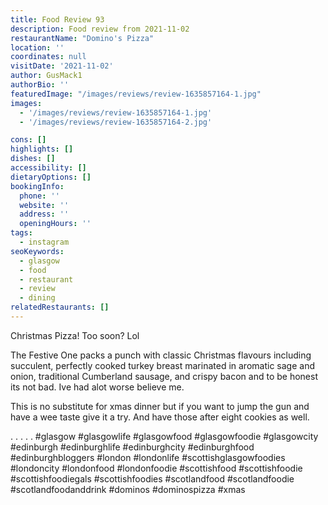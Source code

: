 ```yaml
---
title: Food Review 93
description: Food review from 2021-11-02
restaurantName: "Domino's Pizza"
location: ''
coordinates: null
visitDate: '2021-11-02'
author: GusMack1
authorBio: ''
featuredImage: "/images/reviews/review-1635857164-1.jpg"
images:
  - '/images/reviews/review-1635857164-1.jpg'
  - '/images/reviews/review-1635857164-2.jpg'

cons: []
highlights: []
dishes: []
accessibility: []
dietaryOptions: []
bookingInfo:
  phone: ''
  website: ''
  address: ''
  openingHours: ''
tags:
  - instagram
seoKeywords:
  - glasgow
  - food
  - restaurant
  - review
  - dining
relatedRestaurants: []
---
```

Christmas Pizza! Too soon? Lol 

The Festive One packs a punch with classic Christmas flavours including succulent, perfectly cooked turkey breast marinated in aromatic sage and onion, traditional Cumberland sausage, and crispy bacon and to be honest its not bad. Ive had alot worse believe me.

This is no substitute for xmas dinner but if you want to jump the gun and have a wee taste give it a try. And have those after eight cookies as well.

.
.
.
.
.
#glasgow #glasgowlife #glasgowfood #glasgowfoodie #glasgowcity #edinburgh #edinburghlife #edinburghcity #edinburghfood #edinburghbloggers #london #londonlife #scottishglasgowfoodies #londoncity #londonfood #londonfoodie #scottishfood #scottishfoodie #scottishfoodiegals #scottishfoodies #scotlandfood #scotlandfoodie #scotlandfoodanddrink #dominos #dominospizza #xmas
